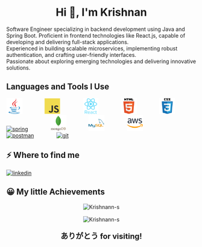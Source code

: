<h1 align="center">Hi 👋, I'm Krishnan</h1>
<p>Software Engineer specializing in backend development using Java and Spring Boot. Proficient in frontend technologies like React.js, capable of developing and delivering full-stack applications. <br /> Experienced in building scalable microservices, implementing robust authentication, and crafting user-friendly interfaces. <br /> Passionate about exploring emerging technologies and delivering innovative solutions.</p>
<h2>Languages and Tools I Use</h2>
<p><a target="_blank" href="https://raw.githubusercontent.com/devicons/devicon/master/icons/java/java-original.svg"><img src="https://raw.githubusercontent.com/devicons/devicon/master/icons/java/java-original.svg" alt="java" width="42" height="42" style="margin-right: 20px;" /></a>&nbsp;&nbsp;&nbsp;&nbsp;&nbsp;&nbsp;&nbsp;&nbsp;&nbsp;
<a target="_blank" href="https://raw.githubusercontent.com/devicons/devicon/master/icons/javascript/javascript-original.svg"><img src="https://raw.githubusercontent.com/devicons/devicon/master/icons/javascript/javascript-original.svg" alt="javascript" width="42" height="42" style="margin-right: 20px;" /></a>&nbsp;&nbsp;&nbsp;&nbsp;&nbsp;&nbsp;&nbsp;&nbsp;&nbsp;
<a target="_blank" href="https://raw.githubusercontent.com/devicons/devicon/master/icons/react/react-original-wordmark.svg"><img src="https://raw.githubusercontent.com/devicons/devicon/master/icons/react/react-original-wordmark.svg" alt="react" width="42" height="42" style="margin-right: 20px;" /></a>&nbsp;&nbsp;&nbsp;&nbsp;&nbsp;&nbsp;&nbsp;&nbsp;&nbsp;
<a target="_blank" href="https://raw.githubusercontent.com/devicons/devicon/master/icons/html5/html5-original-wordmark.svg"><img src="https://raw.githubusercontent.com/devicons/devicon/master/icons/html5/html5-original-wordmark.svg" alt="html5" width="42" height="42" style="margin-right: 20px;" /></a>&nbsp;&nbsp;&nbsp;&nbsp;&nbsp;&nbsp;&nbsp;&nbsp;&nbsp;
<a target="_blank" href="https://raw.githubusercontent.com/devicons/devicon/master/icons/css3/css3-original-wordmark.svg"><img src="https://raw.githubusercontent.com/devicons/devicon/master/icons/css3/css3-original-wordmark.svg" alt="css3" width="42" height="42" style="margin-right: 20px;" /></a>&nbsp;&nbsp;&nbsp;&nbsp;&nbsp;&nbsp;&nbsp;&nbsp;&nbsp;
<a target="_blank" href="https://www.vectorlogo.zone/logos/springio/springio-icon.svg"><img src="https://www.vectorlogo.zone/logos/springio/springio-icon.svg" alt="spring" width="42" height="42" style="margin-right: 20px;" /></a>&nbsp;&nbsp;&nbsp;&nbsp;&nbsp;&nbsp;&nbsp;&nbsp;&nbsp;
<a target="_blank" href="https://raw.githubusercontent.com/devicons/devicon/master/icons/mongodb/mongodb-original-wordmark.svg"><img src="https://raw.githubusercontent.com/devicons/devicon/master/icons/mongodb/mongodb-original-wordmark.svg" alt="mongodb" width="42" height="42" style="margin-right: 20px;" /></a>&nbsp;&nbsp;&nbsp;&nbsp;&nbsp;&nbsp;&nbsp;&nbsp;&nbsp;
<a target="_blank" href="https://raw.githubusercontent.com/devicons/devicon/master/icons/mysql/mysql-original-wordmark.svg" ><img src="https://raw.githubusercontent.com/devicons/devicon/master/icons/mysql/mysql-original-wordmark.svg" alt="mysql" width="42" height="42" style="margin-right: 20px;" /></a>&nbsp;&nbsp;&nbsp;&nbsp;&nbsp;&nbsp;&nbsp;&nbsp;&nbsp;
<a target="_blank" href="https://raw.githubusercontent.com/devicons/devicon/master/icons/amazonwebservices/amazonwebservices-original-wordmark.svg" ><img src="https://raw.githubusercontent.com/devicons/devicon/master/icons/amazonwebservices/amazonwebservices-original-wordmark.svg" alt="aws" width="42" height="42" style="margin-right: 20px;" /></a>&nbsp;&nbsp;&nbsp;&nbsp;&nbsp;&nbsp;&nbsp;&nbsp;&nbsp;
<a target="_blank" href="https://www.vectorlogo.zone/logos/getpostman/getpostman-icon.svg" ><img src="https://www.vectorlogo.zone/logos/getpostman/getpostman-icon.svg" alt="postman" width="42" height="42" style="margin-right: 20px;" /></a>&nbsp;&nbsp;&nbsp;&nbsp;&nbsp;&nbsp;&nbsp;&nbsp;&nbsp;
<a target="_blank" href="https://www.vectorlogo.zone/logos/git-scm/git-scm-icon.svg" ><img src="https://www.vectorlogo.zone/logos/git-scm/git-scm-icon.svg" alt="git" width="42" height="42" style="margin-right: 20px;" /></a></p>

<h2>⚡️ Where to find me</h2>
<p><a target="_blank" href="https://www.linkedin.com/in/https://www.linkedin.com/in/krishnan-saravanan/" style="display: inline-block;"><img src="https://img.shields.io/badge/linkedin-logo?style=for-the-badge&logo=linkedin&logoColor=white&color=%230a77b6" alt="linkedin" /></a></p>

<h2>😀 My little Achievements </h2>
<p align="center"><img align="center" src="https://github-readme-stats.vercel.app/api?username=Krishnann-s&show_icons=true&locale=en" alt="Krishnann-s" /></p>
<p align="center"><img align="center" src="https://github-readme-streak-stats.herokuapp.com/?user=Krishnann-s&" alt="Krishnann-s" /></p>

<!-- Footer -->
<footer align="center">
  <p style="font-size: 20px; font-weight: bold;">ありがとう for visiting!</p>
</footer>
